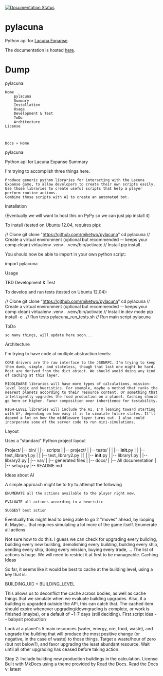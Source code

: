 [![Documentation Status](https://readthedocs.org/projects/pylacuna/badge/?version=latest)](https://readthedocs.org/projects/pylacuna/?badge=latest)
# pylacuna
Python api for [Lacuna Expanse](http://lacunaexpanse.com/)

The documentation is hosted [here](http://pylacuna.readthedocs.org/en/latest/).

# Dump

pylacuna

    Home
        pylacuna
        Summary
        Installation
        Usage
        Development & Test
        ToDo
        Architecture
    License

 

    Docs » Home

pylacuna

Python api for Lacuna Expanse
Summary

I'm trying to accomplish three things here.

    Produce generic python libraries for interacting with the Lacuna Expanse game, to allow developers to create their own scripts easily.
    Use those libraries to create useful scripts that help a player perform routine actions.
    Combine those scripts with AI to create an automated bot.

Installation

(Eventually we will want to host this on PyPy so we can just pip install it)

To install (tested on Ubuntu 12.04, requires pip):

// Clone
git clone "https://github.com/miketwo/pylacuna"
cd pylacuna
// Create a virtual environment (optional but recommended -- keeps your comp clean)
virtualenv .venv
. .venv/bin/activate
// Install
pip install .

You should now be able to import in your own python script:

import pylacuna

Usage

TBD
Development & Test

To develop and run tests (tested on Ubuntu 12.04):

// Clone
git clone "https://github.com/miketwo/pylacuna"
cd pylacuna
// Create a virtual environment (optional but recommended -- keeps your comp clean)
virtualenv .venv
. .venv/bin/activate
// Install in dev mode
pip install -e .
// Run tests
pylacuna_run_tests.sh
// Run main script
pylacuna

ToDo

    so many things, will update here soon...

Architecture

I'm trying to have code at multiple abstraction levels:

    CORE drivers are the raw interface to the JSONRPC. I'm trying to keep them dumb, simple, and stateless, though that last one might be hard. Most are derived from the dict object. We should avoid doing any kind of caching at this layer.

    MIDDLEWARE libraries will have more types of calculations, mission-level logic and hueristics. For example, maybe a method that ranks the nearest planets according to their resource content. Or something that intelligently upgrades the food production on a planet. Caching should go here or higher. Favor composition over inheritence for testability.

    HIGH-LEVEL libraries will include the AI. I'm leaning toward starting with A*, depending on how easy it is to simulate future states. It'll depend a lot on how the middleware layer turns out. I also could incorporate some of the server code to run mini-simulations.

Layout

Uses a "standard" Python project layout

Project/
|-- bin/
|   |-- scripts
|
|-- project/
|   |-- tests/
|   |   |-- __init__.py
|   |   |-- test_library1.py
|   |   |-- test_library2.py
|   |
|   |-- __init__.py
|   |-- library1.py
|   |-- library2.py
|
|-- var/
|   |-- generated files
|
|-- docs/
|   |-- All documentation
|
|-- setup.py
|-- README.md

Ideas about AI

A simple approach might be to try to attempt the following

    ENUMERATE all the actions available to the player right now.

    EVALUATE all actions according to a heuristic

    SUGGEST best action

Eventually this might lead to being able to go 2 "moves" ahead, by looping it. Maybe... that requires simulating a lot more of the game itself.
Enumerate all actions

Not sure how to do this. I guess we can check for upgrading every building, building every new building, demolishing every building, building every ship, sending every ship, doing every mission, buying every trade, ... The list of actions is huge. We will need to restrict it at first to be manageable.
Caching Ideas

So far, it seems like it would be best to cache at the building level, using a key that is:

BUILDING_UID + BUILDING_LEVEL

This allows us to deconflict the cache across bodies, as well as cache things that we simulate when we evaluate building upgrades. Also, if a building is upgraded outside the API, this can catch that. The cached item should expire whenever upgrading/downgrading is complete, or work is finished (maybe), or a default of ~1-7 days (still deciding).
First script idea -- babysit production

Look at a planet's 5 main resources (water, energy, ore, food, waste), and upgrade the building that will produce the most positive change (or negative, in the case of waste) to those things. Target a waste/hour of zero (but not below?), and favor upgrading the least abundant resource. Wait until all other upgrading has ceased before taking action.

Step 2: Include building new production buildings in the calculation.
License
Built with MkDocs using a theme provided by Read the Docs.
Read the Docs
  v: latest
